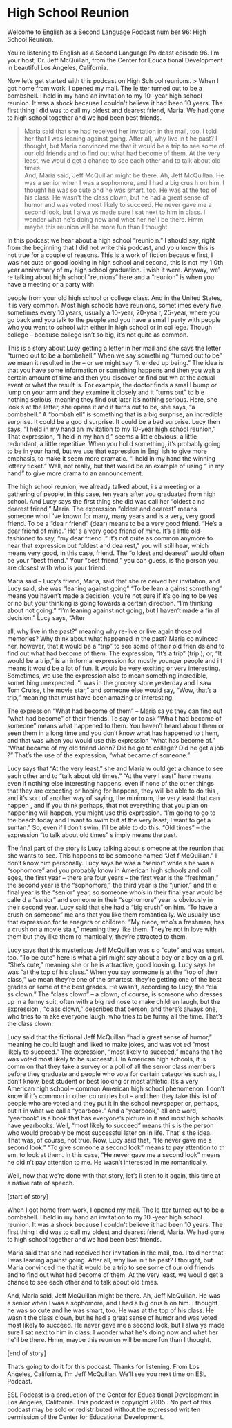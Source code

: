 # High School Reunion

Welcome to English as a Second Language Podcast num ber 96: High School Reunion.  

You’re listening to English as a Second Language Po dcast episode 96. I’m your host, Dr. Jeff McQuillan, from the Center for Educa tional Development in beautiful Los Angeles, California. 

Now let’s get started with this podcast on High Sch ool reunions. > When I got home from work, I opened my mail. The le tter turned out to be a bombshell. I held in my hand an invitation to my 10 -year high school reunion. It was a shock because I couldn't believe it had been 10 years. The first thing I did was to call my oldest and dearest friend, Maria. We  had gone to high school together and we had been best friends.  
> Maria said that she had received her invitation in the mail, too. I told her that I was leaning against going. After all, why live in t he past? I thought, but Maria convinced me that it would be a trip to see some of  our old friends and to find out what had become of them. At the very least, we woul d get a chance to see each other and to talk about old times.  
> And, Maria said, Jeff McQuillan might be there. Ah,  Jeff McQuillan. He was a senior when I was a sophomore, and I had a big crus h on him. I thought he was so cute and he was smart, too. He was at the top of  his class. He wasn't the class clown, but he had a great sense of humor and was voted most likely to succeed. He never gave me a second look, but I alwa ys made sure I sat next to him in class. I wonder what he's doing now and whet her he'll be there. Hmm, maybe this reunion will be more fun than I thought.

In this podcast we hear about a high school “reunio n.” I should say, right from the beginning that I did not write this podcast, and yo u know this is not true for a couple of reasons. This is a work of fiction becaus e first, I was not cute or good looking in high school and second, this is not my 1 0th year anniversary of my high school graduation. I wish it were. Anyway, we’ re talking about high school “reunions” here and a “reunion” is when you have a meeting or a party with  

people from your old high school or college class. And in the United States, it is very common. Most high schools have reunions, somet imes every five, sometimes every 10 years, usually a 10-year, 20-yea r, 25-year, where you go back and you talk to the people and you have a smal l party with people who you went to school with either in high school or in col lege. Though college – because college isn’t so big, it’s not quite as common.  

This is a story about Lucy getting a letter in her mail and she says the letter “turned out to be a bombshell.” When we say somethi ng “turned out to be” we mean it resulted in the – or we might say “it ended  up being.” The idea is that you have some information or something happens and then  you wait a certain amount of time and then you discover or find out wh at the actual event or what the result is. For example, the doctor finds a smal l bump or lump on your arm and they examine it closely and it “turns out” to b e nothing serious, meaning they find out later it’s nothing serious. Here, she look s at the letter, she opens it and it turns out to be, she says, “a bombshell.” A “bombsh ell” is something that is a big surprise, an incredible surprise. It could be a goo d surprise. It could be a bad surprise. Lucy then says, “I held in my hand an inv itation to my 10-year high school reunion,” That expression, “I held in my han d,” seems a little obvious, a little redundant, a little repetitive. When you hol d something, it’s probably going to be in your hand, but we use that expression in Engl ish to give more emphasis, to make it seem more dramatic. “I hold in my hand the winning lottery ticket.” Well, not really, but that would be an example of using “ in my hand” to give more drama to an announcement.  

The high school reunion, we already talked about, i s a meeting or a gathering of people, in this case, ten years after you graduated  from high school. And Lucy says the first thing she did was call her “oldest a nd dearest friend,” Maria. The expression “oldest and dearest” means someone who I ’ve known for many, many years and is a very, very good friend. To be a “dea r friend” (dear) means to be a very good friend. “He’s a dear friend of mine.” He’ s a very good friend of mine. It’s a little old-fashioned to say, “my dear friend .” It’s not quite as common anymore to hear that expression but “oldest and dea rest,” you will still hear, which means very good, in this case, friend. The “o ldest and dearest” would often be your “best friend.” Your “best friend,” you can guess, is the person you are closest with who is your friend. 

Maria said – Lucy’s friend, Maria, said that she re ceived her invitation, and Lucy said, she was “leaning against going” “To be lean a gainst something” means you haven’t made a decision, you’re not sure if it’s go ing to be yes or no but your thinking is going towards a certain direction. “I’m  thinking about not going.” “I’m leaning against not going, but I haven’t made a fin al decision.” Lucy says, “After  

all, why live in the past?” meaning why re-live or live again those old memories? Why think about what happened in the past? Maria co nvinced her, however, that it would be a “trip” to see some of their old frien ds and to find out what had become of them. The expression, “It’s a trip” (trip ), or, “It would be a trip,” is an informal expression for mostly younger people and i t means it would be a lot of fun. It would be very exciting or very interesting.  Sometimes, we use the expression also to mean something incredible, somet hing unexpected. “I was in the grocery store yesterday and I saw Tom Cruise, t he movie star,” and someone else would say, “Wow, that’s a trip,” meaning that must have been amazing or interesting.  

The expression “What had become of them” – Maria sa ys they can find out “what had become” of their friends. To say or to ask “Wha t had become of someone” means what happened to them. You haven’t heard abou t them or seen them in a long time and you don’t know what has happened to t hem, and that was when you would use this expression “what has become of.”  “What became of my old friend John? Did he go to college? Did he get a job ?” That’s the use of the expression, “what became of someone.”  

Lucy says that “At the very least,” she and Maria w ould get a chance to see each other and to “talk about old times.” “At the very l east” here means even if nothing else interesting happens, even if none of the other  things that they are expecting or hoping for happens, they will be able to do this , and it’s sort of another way of saying, the minimum, the very least that can happen , and if you think perhaps, that not everything that you plan on happening will  happen, you might use this expression. “I’m going to go to the beach today and  I want to swim but at the very least, I want to get a suntan.” So, even if I don’t  swim, I’ll be able to do this. “Old times” – the expression “to talk about old times” s imply means the past.  

The final part of the story is Lucy talking about s omeone at the reunion that she wants to see. This happens to be someone named “Jef f McQuillan.” I don’t know him personally. Lucy says he was a “senior” while s he was a “sophomore” and you probably know in American high schools and coll eges, the first year – there are four years – the first year is the “freshman,” the second year is the “sophomore,” the third year is the “junior,” and th e final year is the “senior” year, so someone who’s in their final year would be calle d a “senior” and someone in their “sophomore” year is obviously in their second  year. Lucy said that she had a “big crush” on him. “To have a crush on someone” me ans that you like them romantically. We usually use that expression for te enagers or children. “My niece, who’s a freshman, has a crush on a movie sta r,” meaning they like them. They’re not in love with them but they like them ro mantically, they’re attracted to them.   

 Lucy says that this mysterious Jeff McQuillan was s o “cute” and was smart. too. “To be cute” here is what a girl might say about a boy or a boy on a girl. “She’s cute,” meaning she or he is attractive, good lookin g. Lucy says he was “at the top of his class.” When you say someone is at the “top of their class,” we mean they’re one of the smartest. they’re getting one of  the best grades or some of the best grades. He wasn’t, according to Lucy, the “cla ss clown.” The “class clown” – a clown, of course, is someone who dresses up in a funny suit, often with a big red nose to make children laugh, but the expression , “class clown,” describes that person, and there’s always one, who tries to m ake everyone laugh, who tries to be funny all the time. That’s the class clown.  

Lucy said that the fictional Jeff McQuillan “had a great sense of humor,” meaning he could laugh and liked to make jokes, and was vot ed “most likely to succeed.” The expression, “most likely to succeed,” means tha t he was voted most likely to be successful. In American high schools, it is comm on that they take a survey or a poll of all the senior class members before they graduate and people who vote for certain categories such as, I don’t know, best student or best looking or most athletic. It’s a very American high school – common  American high school phenomenon. I don’t know if it’s common in other co untries but – and then they take this list of people who are voted and they put  it in the school newspaper or, perhaps, put it in what we call a “yearbook.” And a  “yearbook,” all one word, “yearbook” is a book that has everyone’s picture in  it and most high schools have yearbooks. Well, “most likely to succeed” means thi s is the person who would probably be most successful later on in life. That’ s the idea. That was, of course, not true. Now, Lucy said that, “He never gave me a second look.” “To give someone a second look” means to pay attention to th em, to look at them. In this case, “He never gave me a second look” means he did n’t pay attention to me. He wasn’t interested in me romantically.  

Well, now that we’re done with that story, let’s li sten to it again, this time at a native rate of speech. 

[start of story] 

When I got home from work, I opened my mail. The le tter turned out to be a bombshell. I held in my hand an invitation to my 10 -year high school reunion. It was a shock because I couldn't believe it had been 10 years. The first thing I did was to call my oldest and dearest friend, Maria. We  had gone to high school together and we had been best friends.  

Maria said that she had received her invitation in the mail, too. I told her that I was leaning against going. After all, why live in t he past? I thought, but Maria convinced me that it would be a trip to see some of  our old friends and to find out what had become of them. At the very least, we woul d get a chance to see each other and to talk about old times.  

And, Maria said, Jeff McQuillan might be there. Ah,  Jeff McQuillan. He was a senior when I was a sophomore, and I had a big crus h on him. I thought he was so cute and he was smart, too. He was at the top of  his class. He wasn't the class clown, but he had a great sense of humor and was voted most likely to succeed. He never gave me a second look, but I alwa ys made sure I sat next to him in class. I wonder what he's doing now and whet her he'll be there. Hmm, maybe this reunion will be more fun than I thought.  

[end of story] 

That’s going to do it for this podcast. Thanks for listening. From Los Angeles, California, I’m Jeff McQuillan. We’ll see you next time on ESL Podcast. 

ESL Podcast is a production of the Center for Educa tional Development in Los Angeles, California. This podcast is copyright 2005 . No part of this podcast may be sold or redistributed without the expressed writ ten permission of the Center for Educational Development.

